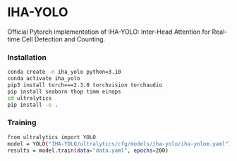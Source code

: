 # IHA-YOLO

Official Pytorch implementation of IHA-YOLO: Inter-Head Attention for Real-time Cell Detection and Counting.

### Installation
```bash
conda create -n iha_yolo python=3.10
conda activate iha_yolo
pip3 install torch===2.3.0 torchvision torchaudio
pip install seaborn thop timm einops
cd ultralytics
pip install -e .
```

### Training
```bash
from ultralytics import YOLO
model = YOLO("IHA-YOLO/ultralytics/cfg/models/iha-yolo/iha-yolom.yaml").load("yolov10m.pt")
results = model.train(data="data.yaml", epochs=200)
```
